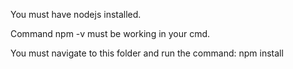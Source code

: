 You must have nodejs installed.

Command npm -v must be working in your cmd.

You must navigate to this folder and run the command:
npm install


